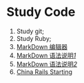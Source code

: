 # Study Code
1. Study git; 
2. Study Ruby;
3. [MarkDown 编辑器](http://benweet.github.io/stackedit)
4. [MarkDown 语法说明*1*](http://markdown.tw)
5. [MarkDown 语法说明*2*](http://wowubuntu.com/markdown/)
6. [China Rails Starting](http://www.railschina.org/getting_started.html) 
